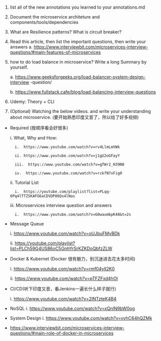1. list all of the new annotations you learned to your annotations.md

2.  Document the microservice architeture and components/tools/dependencies

3.  What are Resilience patterns? What is circuit breaker?

4.  Read this article, then list the important questions, then write your answers 
a. https://www.interviewbit.com/microservices-interview-questions/#main-features-of-microservices
5.  how to do load balance in microservice? Write a long Summary by yourself.
    
    a. https://www.geeksforgeeks.org/load-balancer-system-design-interview
    -question/

    b. https://www.fullstack.cafe/blog/load-balancing-interview-questions

6.  Udemy: Theory + CLI

7. (Optional) Watching the below videos. and write your understanding about 
microservice. (要开始熟悉印度又音了，所以给了好多视频)


- Required (按顺序看会好很多)

    i.  What, Why and How: 

        i.  https://www.youtube.com/watch?v=rv4LlmLmVWk

        ii. https://www.youtube.com/watch?v=j1gU2oGFayY

        iii.  https://www.youtube.com/watch?v=gfWr2_H39N0 

        iv.  https://www.youtube.com/watch?v=rckfN7xFig0 

    ii. Tutorial List

        i.  https://youtube.com/playlist?list=PLqq-6Pq4lTTZSKAFG6aCDVDP86Qx4lNas


    iii.  Microservices interview question and answers

        i.  https://www.youtube.com/watch?v=G0waumbpK48&t=2s

- Message Queue

    i.  https://www.youtube.com/watch?v=oUJbuFMyBDk


    ii. https://youtube.com/playlist?list=PLCh59G4US86oC5GnhYrSrKZKDoQbfzZLW

-  Docker & Kubernet (Docker 很有魅力，别沉迷进去花太多时间)

    i.  https://www.youtube.com/watch?v=rmf04ylI2K0

    ii. https://www.youtube.com/watch?v=pTFZFxd4hOI
-  CI/CD(听下印度又音，看Jenkins一遍长什么样子就行)

    i.  https://www.youtube.com/watch?v=2INTzteK4B4

-  NoSQL
    i.  https://www.youtube.com/watch?v=xQnIN9bW0og

-  System Design
    i.  https://www.youtube.com/watch?v=vvhC64hQZMk

-  https://www.interviewbit.com/microservices-interview-questions/#main-role-of-docker-in-microservices
